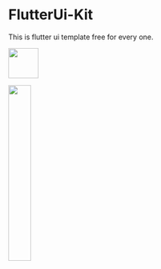 # FlutterUi-Kit

This is flutter ui template free for every one.

<a href="https://www.buymeacoffee.com/gbhargavv"><img src="https://cdn.buymeacoffee.com/buttons/v2/default-yellow.png" height="60"></a>

<img src="https://github.com/gbhargavv/FlutterUi-Kit/images/intro_anim.gif" align="left" width="30%">